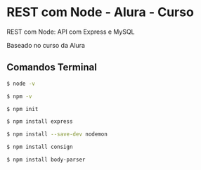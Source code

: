 # REST com Node - Alura - Curso
REST com Node: API com Express e MySQL

Baseado no curso da Alura

## Comandos Terminal

```bash
$ node -v
```
```bash
$ npm -v
```
```bash
$ npm init
```
```bash
$ npm install express
```
```bash
$ npm install --save-dev nodemon
```
```bash
$ npm install consign
```
```bash
$ npm install body-parser
```

